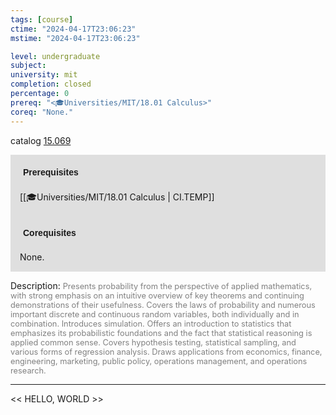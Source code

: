 ```yaml
---
tags: [course]
ctime: "2024-04-17T23:06:23"
mstime: "2024-04-17T23:06:23"

level: undergraduate
subject: 
university: mit
completion: closed
percentage: 0
prereq: "<🎓Universities/MIT/18.01 Calculus>"
coreq: "None."
---
```


catalog [15.069](http://student.mit.edu/catalog/m15a.html#15.069)

<span style="display: block; padding: 15px; background-color: rgb(100, 100, 100, 0.2);"><font id="m_prereq1015_0" style="display: block; font-family: Arial, sans-serif; font-weight: bold; padding: 5px">Prerequisites</font><br><span id="prereq1015_0">[[🎓Universities/MIT/18.01 Calculus | CI.TEMP]]</span></span>
<span style="display: block; padding: 15px; background-color: rgb(100, 100, 100, 0.2);"><font id="m_coreq1015_0" style="display: block; font-family: Arial, sans-serif; font-weight: bold; padding: 5px">Corequisites</font><br><span id="coreq1015_0">None.</span></span>

<font style="">Description:</font>
<font style="color: grey; font-size: 0.8rem;">Presents probability from the perspective of applied mathematics, with strong emphasis on an intuitive overview of key theorems and continuing demonstrations of their usefulness. Covers the laws of probability and numerous important discrete and continuous random variables, both individually and in combination. Introduces simulation. Offers an introduction to statistics that emphasizes its probabilistic foundations and the fact that statistical reasoning is applied common sense. Covers hypothesis testing, statistical sampling, and various forms of regression analysis. Draws applications from economics, finance, engineering, marketing, public policy, operations management, and operations research.</font>



---

<< HELLO, WORLD >>
